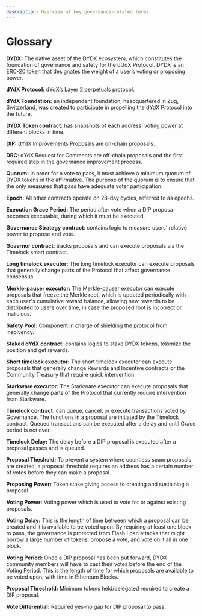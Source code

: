 ```yaml
---
description: Overview of key governance-related terms.
---
```


# Glossary

**DYDX:** The native asset of the DYDX ecosystem, which constitutes the foundation of governance and safety for the dUdX Protocol. DYDX is an ERC-20 token that designates the weight of a user’s voting or proposing power.

**dYdX Protocol:** dYdX’s Layer 2 perpetuals protocol.

**dYdX Foundation:** an independent foundation, headquartered in Zug, Switzerland, was created to participate in propelling the dYdX Protocol into the future.

**DYDX Token contract**: has snapshots of each address’ voting power at different blocks in time.

**DIP:** dYdX Improvements Proposals are on-chain proposals.

**DRC**: dYdX Request for Comments are off-chain proposals and the first required step in the governance improvement process.

**Quorum:** In order for a vote to pass, it must achieve a minimum quorum of DYDX tokens in the affirmative. The purpose of the quorum is to ensure that the only measures that pass have adequate voter participation.

**Epoch:** All other contracts operate on 28-day cycles, referred to as epochs.

**Execution Grace Period:** The period after vote when a DIP proposa becomes executable, during which it must be executed.

**Governance Strategy contract**: contains logic to measure users' relative power to propose and vote.

**Governor contract**: tracks proposals and can execute proposals via the Timelock smart contract.

**Long timelock executor:** The long timelock executor can execute proposals that generally change parts of the Protocol that affect governance consensus.

**Merkle-pauser executor:** The Merkle-pauser executor can execute proposals that freeze the Merkle root, which is updated periodically with each user's cumulative reward balance, allowing new rewards to be distributed to users over time, in case the proposed root is incorrect or malicious.

**Safety Pool:** Component in charge of shielding the protocol from insolvency.

**Staked dYdX contract**: contains logics to stake DYDX tokens, tokenize the position and get rewards.

**Short timelock executor:** The short timelock executor can execute proposals that generally change Rewards and Incentive contracts or the Community Treasury that require quick intervention.

**Starkware executor:** The Starkware executor can execute proposals that generally change parts of the Protocol that currently require intervention from Starkware.

**Timelock contract**: can queue, cancel, or execute transactions voted by Governance. The functions in a proposal are initiated by the Timelock contract. Queued transactions can be executed after a delay and until Grace period is not over. 

**Timelock Delay:** The delay before a DIP proposal is executed after a proposal passes and is queued.

**Proposal Theshold:** To prevent a system where countless spam proposals are created, a proposal threshold requires an address has a certain number of votes before they can make a proposal.

**Proposing Power:** Token stake giving access to creating and sustaining a proposal.

**Voting Power:** Voting power which is used to vote for or against existing proposals.

**Voting Delay:** This is the length of time between which a proposal can be created and it is available to be voted upon. By requiring at least one block to pass, the governance is protected from Flash Loan attacks that might borrow a large number of tokens, propose a vote, and vote on it all in one block.

**Voting Period:** Once a DIP proposal has been put forward, DYDX community members will have to cast their votes before the end of the Voting Period. This is the length of time for which proposals are available to be voted upon, with time in Ethereum Blocks.

**Proposal Threshold:** Minimum tokens held/delegated required to create a DIP proposal.

**Vote Differential:** Required yes–no gap for DIP proposal to pass.

